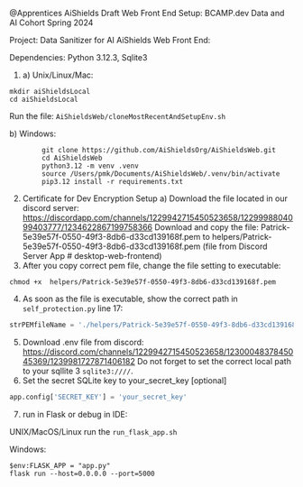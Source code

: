 @Apprentices AiShields Draft Web Front End Setup:
BCAMP.dev Data and AI Cohort Spring 2024

Project: Data Sanitizer for AI
AiShields Web Front End:

Dependencies: Python 3.12.3, Sqlite3 

1. a) Unix/Linux/Mac: 
```commandline
mkdir aiShieldsLocal
cd aiShieldsLocal
```
Run the file: `AiShieldsWeb/cloneMostRecentAndSetupEnv.sh`

   b) Windows: 
```commandline
        git clone https://github.com/AiShieldsOrg/AiShieldsWeb.git
        cd AiShieldsWeb
        python3.12 -m venv .venv
        source /Users/pmk/Documents/AiShieldsWeb/.venv/bin/activate
        pip3.12 install -r requirements.txt
```

2. Certificate for Dev Encryption Setup
    a) Download the file located in our discord server: https://discordapp.com/channels/1229942715450523658/1229998804099403777/1234622867199758366
    Download and copy the file:
Patrick-5e39e57f-0550-49f3-8db6-d33cd139168f.pem
to helpers/Patrick-5e39e57f-0550-49f3-8db6-d33cd139168f.pem
(file from Discord Server App # desktop-web-frontend)
3. After you copy correct pem file, change the file setting to executable:
```commandline
chmod +x  helpers/Patrick-5e39e57f-0550-49f3-8db6-d33cd139168f.pem 
```
4. As soon as the file is executable, show the correct path in `self_protection.py` line 17:
```python
strPEMfileName = './helpers/Patrick-5e39e57f-0550-49f3-8db6-d33cd139168f.pem'
```
5. Download .env file from discord: https://discord.com/channels/1229942715450523658/1230004837845045369/1239981727871406182
Do not forget to set the correct local path to your sqllite 3 `sqlite3:////`. 
6. Set the secret SQLite key to your_secret_key [optional]
```python
app.config['SECRET_KEY'] = 'your_secret_key' 
```
7. run in Flask or debug in IDE:

UNIX/MacOS/Linux 
run the `run_flask_app.sh`

Windows:
```commandline
$env:FLASK_APP = "app.py"
flask run --host=0.0.0.0 --port=5000
```



